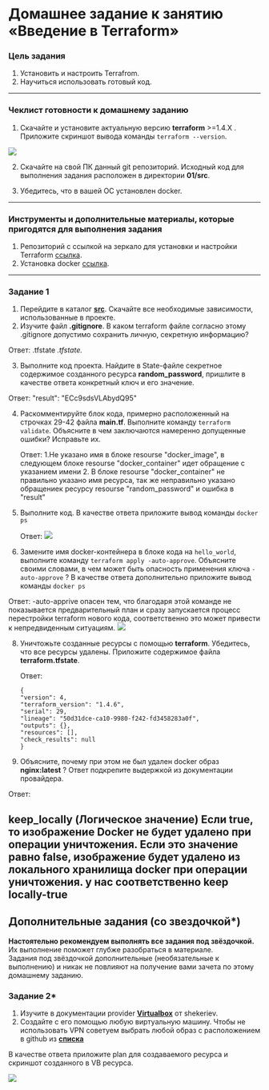 # Домашнее задание к занятию «Введение в Terraform»

### Цель задания

1. Установить и настроить Terrafrom.
2. Научиться использовать готовый код.

------

### Чеклист готовности к домашнему заданию

1. Скачайте и установите актуальную версию **terraform** >=1.4.X . Приложите скриншот вывода команды ```terraform --version```.

![](./Images/terraform.jpg)

2. Скачайте на свой ПК данный git репозиторий. Исходный код для выполнения задания расположен в директории **01/src**.

3. Убедитесь, что в вашей ОС установлен docker.

------

### Инструменты и дополнительные материалы, которые пригодятся для выполнения задания

1. Репозиторий с ссылкой на зеркало для установки и настройки Terraform  [ссылка](https://github.com/netology-code/devops-materials).
2. Установка docker [ссылка](https://docs.docker.com/engine/install/ubuntu/). 
------

### Задание 1

1. Перейдите в каталог [**src**](https://github.com/netology-code/ter-homeworks/tree/main/01/src). Скачайте все необходимые зависимости, использованные в проекте. 
2. Изучите файл **.gitignore**. В каком terraform файле согласно этому .gitignore допустимо сохранить личную, секретную информацию?

 Ответ:
    .tfstate
    *.tfstate.*

3. Выполните код проекта. Найдите  в State-файле секретное содержимое созданного ресурса **random_password**, пришлите в качестве ответа конкретный ключ и его значение.

 Ответ:
    "result": "ECc9sdsVLAbydQ95"

4. Раскомментируйте блок кода, примерно расположенный на строчках 29-42 файла **main.tf**.
Выполните команду ```terraform validate```. Объясните в чем заключаются намеренно допущенные ошибки? Исправьте их.

    Ответ:
    1.Не указано имя в блоке resourse "docker_image", в следующем блоке resourse "docker_container" идет обращение с указанием имени
    2. В блоке resourse "docker_container" не правильно указано имя ресурса, так же неправильно указано обращениек ресурсу resourse "random_password" и ошибка в "result"

5. Выполните код. В качестве ответа приложите вывод команды ```docker ps```

    Ответ: 
    ![](./Images/terraform_main.jpg)

6. Замените имя docker-контейнера в блоке кода на ```hello_world```, выполните команду ```terraform apply -auto-approve```.
Объясните своими словами, в чем может быть опасность применения ключа  ```-auto-approve``` ? В качестве ответа дополнительно приложите вывод команды ```docker ps```
 
 Ответ:
    -auto-apprive опасен тем, что благодаря этой команде не показывается предварительный план и сразу запускается процесс перестройки terraform нового кода, соответственно это может привести к непредвиденным ситуациям.
    ![](./Images/terraform_hello-world.jpg)

8. Уничтожьте созданные ресурсы с помощью **terraform**. Убедитесь, что все ресурсы удалены. Приложите содержимое файла **terraform.tfstate**. 

    Ответ:
    ```
    {
    "version": 4,
    "terraform_version": "1.4.6",
    "serial": 29,
    "lineage": "50d31dce-ca10-9980-f242-fd3458283a0f",
    "outputs": {},
    "resources": [],
    "check_results": null
    }
    ```
9. Объясните, почему при этом не был удален docker образ **nginx:latest** ? Ответ подкрепите выдержкой из документации провайдера.

 Ответ:
 
 keep_locally (Логическое значение) Если true, то изображение Docker не будет удалено при операции уничтожения. Если это значение равно false, изображение будет удалено из локального хранилища docker при операции уничтожения.
 у нас соответственно keep locally-true
------

## Дополнительные задания (со звездочкой*)

**Настоятельно рекомендуем выполнять все задания под звёздочкой.**   Их выполнение поможет глубже разобраться в материале.   
Задания под звёздочкой дополнительные (необязательные к выполнению) и никак не повлияют на получение вами зачета по этому домашнему заданию. 

### Задание 2*

1. Изучите в документации provider [**Virtualbox**](https://docs.comcloud.xyz/providers/shekeriev/virtualbox/latest/docs) от 
shekeriev.
2. Создайте с его помощью любую виртуальную машину. Чтобы не использовать VPN советуем выбрать любой образ с расположением в github из [**списка**](https://www.vagrantbox.es/)

В качестве ответа приложите plan для создаваемого ресурса и скриншот созданного в VB ресурса. 


![](./Images/terraform_plan_virtual_box.jpg)